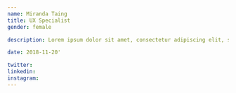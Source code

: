 ```yaml
---
name: Miranda Taing
title: UX Specialist
gender: female

description: Lorem ipsum dolor sit amet, consectetur adipiscing elit, sed do eiusmod tempor incididunt ut labore et dolore magna aliqua.

date: 2018-11-20'

twitter: 
linkedin:
instagram:
---
```

